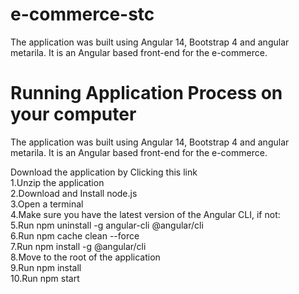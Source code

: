 # e-commerce-stc
The application was built using Angular 14, Bootstrap 4 and angular metarila. It is an Angular based front-end for the e-commerce.

# Running Application Process on your computer
The application was built using Angular 14, Bootstrap 4 and angular metarila. It is an Angular based front-end for the e-commerce.

Download the application by Clicking this link <br />
1.Unzip the application <br />
2.Download and Install node.js <br />
3.Open a terminal <br />
4.Make sure you have the latest version of the Angular CLI, if not: <br />
5.Run npm uninstall -g angular-cli @angular/cli <br />
6.Run npm cache clean --force <br />
7.Run npm install -g @angular/cli <br />
8.Move to the root of the application <br />
9.Run npm install <br />
10.Run npm start <br />
